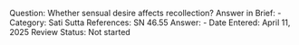 Question: Whether sensual desire affects recollection?
Answer in Brief: -
 Category: Sati
Sutta References: SN 46.55
Answer: -
Date Entered: April 11, 2025
Review Status: Not started